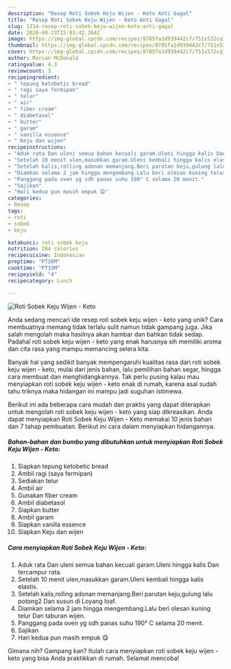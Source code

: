 ```yaml
---
description: "Resep Roti Sobek Keju Wijen - Keto Anti Gagal"
title: "Resep Roti Sobek Keju Wijen - Keto Anti Gagal"
slug: 1214-resep-roti-sobek-keju-wijen-keto-anti-gagal
date: 2020-09-23T15:03:42.304Z
image: https://img-global.cpcdn.com/recipes/8785fa1d939442c7/751x532cq70/roti-sobek-keju-wijen-keto-foto-resep-utama.jpg
thumbnail: https://img-global.cpcdn.com/recipes/8785fa1d939442c7/751x532cq70/roti-sobek-keju-wijen-keto-foto-resep-utama.jpg
cover: https://img-global.cpcdn.com/recipes/8785fa1d939442c7/751x532cq70/roti-sobek-keju-wijen-keto-foto-resep-utama.jpg
author: Marian McDonald
ratingvalue: 4.3
reviewcount: 3
recipeingredient:
- " tepung ketobetic bread"
- " ragi saya fermipan"
- " telur"
- " air"
- " fiber cream"
- " diabetasol"
- " butter"
- " garam"
- " vanilla essence"
- " Keju dan wijen"
recipeinstructions:
- "Aduk rata Dan uleni semua bahan kecuali garam.Uleni hingga kalis Dan tercampur rata."
- "Setelah 10 menit ulen,masukkan garam.Uleni kembali hingga kalis elastis."
- "Setelah kalis,rolling adonan memanjang.Beri parutan keju,gulung lalu potong2 Dan susun di Loyang loaf."
- "Diamkan selama 2 jam hingga mengembang.Lalu beri olesan kuning telur Dan taburan wijen."
- "Panggang pada oven yg sdh panas suhu 190° C selama 20 menit."
- "Sajikan"
- "Hari kedua pun masih empuk 😋"
categories:
- Resep
tags:
- roti
- sobek
- keju

katakunci: roti sobek keju 
nutrition: 284 calories
recipecuisine: Indonesian
preptime: "PT26M"
cooktime: "PT33M"
recipeyield: "4"
recipecategory: Lunch

---
```



![Roti Sobek Keju Wijen - Keto](https://img-global.cpcdn.com/recipes/8785fa1d939442c7/751x532cq70/roti-sobek-keju-wijen-keto-foto-resep-utama.jpg)

Anda sedang mencari ide resep roti sobek keju wijen - keto yang unik? Cara membuatnya memang tidak terlalu sulit namun tidak gampang juga. Jika salah mengolah maka hasilnya akan hambar dan bahkan tidak sedap. Padahal roti sobek keju wijen - keto yang enak harusnya sih memiliki aroma dan cita rasa yang mampu memancing selera kita.

Banyak hal yang sedikit banyak mempengaruhi kualitas rasa dari roti sobek keju wijen - keto, mulai dari jenis bahan, lalu pemilihan bahan segar, hingga cara membuat dan menghidangkannya. Tak perlu pusing kalau mau menyiapkan roti sobek keju wijen - keto enak di rumah, karena asal sudah tahu triknya maka hidangan ini mampu jadi suguhan istimewa.




Berikut ini ada beberapa cara mudah dan praktis yang dapat diterapkan untuk mengolah roti sobek keju wijen - keto yang siap dikreasikan. Anda dapat menyiapkan Roti Sobek Keju Wijen - Keto memakai 10 jenis bahan dan 7 tahap pembuatan. Berikut ini cara dalam menyiapkan hidangannya.

<!--inarticleads1-->

##### Bahan-bahan dan bumbu yang dibutuhkan untuk menyiapkan Roti Sobek Keju Wijen - Keto:

1. Siapkan  tepung ketobetic bread
1. Ambil  ragi (saya fermipan)
1. Sediakan  telur
1. Ambil  air
1. Gunakan  fiber cream
1. Ambil  diabetasol
1. Siapkan  butter
1. Ambil  garam
1. Siapkan  vanilla essence
1. Siapkan  Keju dan wijen




<!--inarticleads2-->

##### Cara menyiapkan Roti Sobek Keju Wijen - Keto:

1. Aduk rata Dan uleni semua bahan kecuali garam.Uleni hingga kalis Dan tercampur rata.
1. Setelah 10 menit ulen,masukkan garam.Uleni kembali hingga kalis elastis.
1. Setelah kalis,rolling adonan memanjang.Beri parutan keju,gulung lalu potong2 Dan susun di Loyang loaf.
1. Diamkan selama 2 jam hingga mengembang.Lalu beri olesan kuning telur Dan taburan wijen.
1. Panggang pada oven yg sdh panas suhu 190° C selama 20 menit.
1. Sajikan
1. Hari kedua pun masih empuk 😋




Gimana nih? Gampang kan? Itulah cara menyiapkan roti sobek keju wijen - keto yang bisa Anda praktikkan di rumah. Selamat mencoba!
